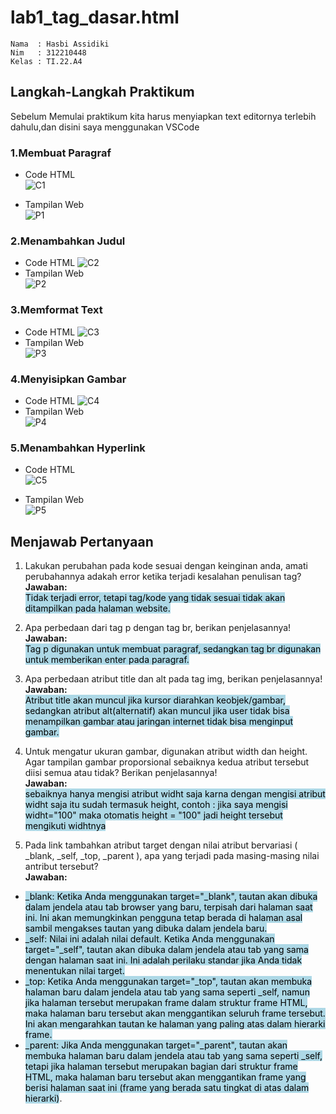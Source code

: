 # lab1_tag_dasar.html
```
Nama  : Hasbi Assidiki
Nim   : 312210448
Kelas : TI.22.A4
```
## Langkah-Langkah Praktikum
Sebelum Memulai praktikum kita harus menyiapkan text editornya terlebih dahulu,dan disini saya menggunakan VSCode

### 1.Membuat Paragraf  
- Code HTML  
  ![C1](https://github.com/HasbiAssidiki/lab1_tag_dasar.html/assets/115614317/4948dda3-8e34-4e60-a8c5-d3218b8a5298)
  
- Tampilan Web  
  ![P1](https://github.com/HasbiAssidiki/lab1_tag_dasar.html/assets/115614317/08159f9d-12df-484a-9df6-64c34627ccda)  

### 2.Menambahkan Judul
- Code HTML
  ![C2](https://github.com/HasbiAssidiki/lab1_tag_dasar.html/assets/115614317/561ccf4b-d637-47e5-9cc7-31432f76a560)  
- Tampilan Web  
  ![P2](https://github.com/HasbiAssidiki/lab1_tag_dasar.html/assets/115614317/e16ec909-e1c6-4422-ac8f-4d6b7a3d9779)  

### 3.Memformat Text
- Code HTML
  ![C3](https://github.com/HasbiAssidiki/lab1_tag_dasar.html/assets/115614317/ac855949-e080-49f8-82f7-8ac6505fc2a6)  
- Tampilan Web  
  ![P3](https://github.com/HasbiAssidiki/lab1_tag_dasar.html/assets/115614317/f79ba9c9-cdbb-4a13-b398-1040e0d3d431)  

### 4.Menyisipkan Gambar
- Code HTML
  ![C4](https://github.com/HasbiAssidiki/lab1_tag_dasar.html/assets/115614317/c7628897-d454-4d80-8537-9584fd1e0014)  
- Tampilan Web  
 ![P4](https://github.com/HasbiAssidiki/lab1_tag_dasar.html/assets/115614317/9de7d724-92ce-485c-8360-51407e3f0750)  

### 5.Menambahkan Hyperlink
- Code HTML  
  ![C5](https://github.com/HasbiAssidiki/lab1_tag_dasar.html/assets/115614317/db6c1042-1279-471d-939e-4d15f1c2572e)
  
- Tampilan Web  
  ![P5](https://github.com/HasbiAssidiki/lab1_tag_dasar.html/assets/115614317/240eeae6-c2b3-499a-9203-3d4961969a6a)  

## Menjawab Pertanyaan

1. Lakukan perubahan pada kode sesuai dengan keinginan anda, amati perubahannya adakah
   error ketika terjadi kesalahan penulisan tag?      
   **Jawaban:**        
   <mark style="background-color:lightblue">Tidak terjadi error, tetapi tag/kode yang tidak sesuai tidak akan ditampilkan pada halaman website.</mark>

2. Apa perbedaan dari tag p dengan tag br, berikan penjelasannya!        
   **Jawaban:**         
   <mark style="background-color:lightblue">Tag p digunakan untuk membuat paragraf, sedangkan tag br digunakan untuk memberikan enter pada paragraf.</mark>

3. Apa perbedaan atribut title dan alt pada tag img, berikan penjelasannya!  
   **Jawaban:**        
   <mark style="background-color:lightblue">Atribut title akan muncul jika kursor diarahkan keobjek/gambar, sedangkan atribut alt(alternatif) akan muncul jika user tidak bisa menampilkan gambar atau jaringan internet tidak bisa menginput gambar.</mark>

4. Untuk mengatur ukuran gambar, digunakan atribut width dan height. Agar tampilan gambar proporsional sebaiknya kedua atribut tersebut diisi semua atau tidak? Berikan penjelasannya!        
   **Jawaban:**        
   <mark style=background-color:lightblue>sebaiknya hanya mengisi atribut widht saja karna dengan mengisi atribut widht saja itu sudah termasuk height, contoh : jika saya mengisi widht="100" maka otomatis height = "100" jadi height tersebut mengikuti widhtnya</mark>

5. Pada link tambahkan atribut target dengan nilai atribut bervariasi ( \_blank, \_self, \_top,
\_parent ), apa yang terjadi pada masing-masing nilai antribut tersebut?  
**Jawaban:**         
  <ul >
  <li><mark style=background-color:lightblue>_blank: Ketika Anda menggunakan target="_blank", tautan akan dibuka dalam jendela atau tab browser yang baru, terpisah dari halaman saat ini. Ini akan memungkinkan pengguna tetap berada di halaman asal sambil mengakses tautan yang dibuka dalam jendela baru.</mark></li>

  <li><mark style=background-color:lightblue>_self: Nilai ini adalah nilai default. Ketika Anda menggunakan target="_self", tautan akan dibuka dalam jendela atau tab yang sama dengan halaman saat ini. Ini adalah perilaku standar jika Anda tidak menentukan nilai target.</mark></li>

  <li><mark style=background-color:lightblue>_top: Ketika Anda menggunakan target="_top", tautan akan membuka halaman baru dalam jendela atau tab yang sama seperti _self, namun jika halaman tersebut merupakan frame dalam struktur frame HTML, maka halaman baru tersebut akan menggantikan seluruh frame tersebut. Ini akan mengarahkan tautan ke halaman yang paling atas dalam hierarki frame.</mark></li>

  <li><mark style=background-color:lightblue>_parent: Jika Anda menggunakan target="_parent", tautan akan membuka halaman baru dalam jendela atau tab yang sama seperti _self, tetapi jika halaman tersebut merupakan bagian dari struktur frame HTML, maka halaman baru tersebut akan menggantikan frame yang berisi halaman saat ini (frame yang berada satu tingkat di atas dalam hierarki)</mark>.</li>

  </ul>
  
